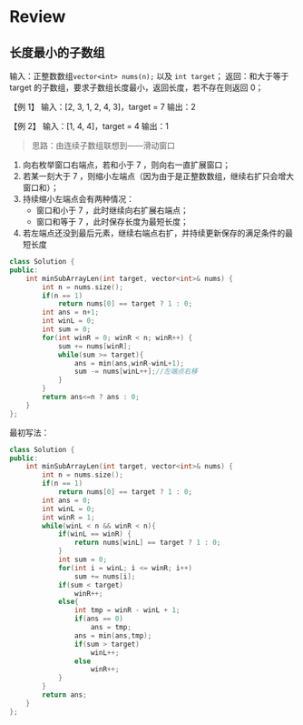 # Review

## 长度最小的子数组

输入：正整数数组`vector<int> nums(n);` 以及 `int target`；
返回：和大于等于 target 的子数组，要求子数组长度最小，返回长度，若不存在则返回 0；



【例 1】
输入：[2, 3, 1, 2, 4, 3]，target = 7
输出：2



【例 2】
输入：[1, 4, 4]，target = 4
输出：1



> 思路：由连续子数组联想到——滑动窗口

1. 向右枚举窗口右端点，若和小于 7 ，则向右一直扩展窗口；
2. 若某一刻大于 7 ，则缩小左端点（因为由于是正整数数组，继续右扩只会增大窗口和）；
3. 持续缩小左端点会有两种情况：
   * 窗口和小于 7 ，此时继续向右扩展右端点；
   * 窗口和等于 7 ，此时保存长度为最短长度；
4. 若左端点还没到最后元素，继续右端点右扩，并持续更新保存的满足条件的最短长度

```c++
class Solution {
public:
    int minSubArrayLen(int target, vector<int>& nums) {
		int n = nums.size();
        if(n == 1)
            return nums[0] == target ? 1 : 0;
        int ans = n+1;
        int winL = 0;
        int sum = 0;
        for(int winR = 0; winR < n; winR++) {
            sum += nums[winR];
            while(sum >= target){
                ans = min(ans,winR-winL+1);
                sum -= nums[winL++];//左端点右移
            }
        }
        return ans<=n ? ans : 0;
    }
};
```

最初写法：

```c++
class Solution {
public:
    int minSubArrayLen(int target, vector<int>& nums) {
        int n = nums.size();
        if(n == 1)
            return nums[0] == target ? 1 : 0;
        int ans = 0;
        int winL = 0;
        int winR = 1;
        while(winL < n && winR < n){
            if(winL == winR) {
                return nums[winL] == target ? 1 : 0;
            }
            int sum = 0;
            for(int i = winL; i <= winR; i++)
                sum += nums[i];
            if(sum < target)
                winR++;
        	else{
                int tmp = winR - winL + 1;
                if(ans == 0)
                    ans = tmp;
                ans = min(ans,tmp);
                if(sum > target)
                    winL++;
                else
                	winR++;
            }
        }
        return ans;
    }
};
```

